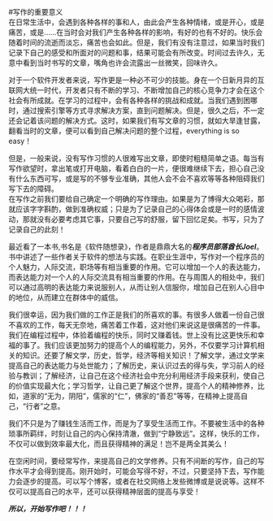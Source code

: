 #写作的重要意义   
在日常生活中，会遇到各种各样的事和人，由此会产生各种情绪，或是开心，或是痛苦，或是……在当时会对我们产生各种各样的影响，有好的也有不好的。快乐会随着时间的流逝而淡忘，痛苦也会如此。但是，我们有没有注意过，如果当时我们记录下自己的感受和所面对的问题和事，结果可能会有所改变。时间过去许久，无意中看到当时书写的文章，嘴角也许会流露出一丝微笑，回味许久。 
  
对于一个软件开发者来说，写作更是一种必不可少的技能。身在一个日新月异的互联网大统一时代，开发者只有不断的学习、不断增加自己的核心竞争力才会在这个社会有所成就。在学习的过程中，会有各种各样的挑战和成就。当我们遇到困哪时，通过搜索引擎等方式寻求解决方案，直到问题解决。但是，很久之后，不一定还会记着该问题的解决方式。这时，如果我们有写文章的习惯，就如大旱逢甘露，翻看当时的文章，便可以看到自己解决问题的整个过程，everything is so easy！    

但是，一般来说，没有写作习惯的人很难写出文章，即使时粗糙简单之语。每当有写作欲望时，拿出笔或打开电脑，看着白白的一片，便很难继续下去，担心自己没有什么东西可写，或是写的不够专业准确，其他人会不会不喜欢等等各种阻碍我们写下去的障碍。    
在写作之前我们要给自己确定一个明确的写作理由。如果是为了博得大众喝彩，那就应该字字斟酌，做到准确权威；只是为了记录自己的心得体会或是一时的感情波动，那就没有必要考虑其它事，只要自己写的舒服，留下回忆足矣。书写，只为了记录自己的此刻！
   
最近看了一本书,书名是《软件随想录》，作者是鼎鼎大名的***程序员部落酋长Joel***。书中讲述了一些作者关于软件的想法与实践。在职业生涯中，写作对一个程序员的个人魅力，人际交流，职场等有相当重要的作用。它可以增加一个人的表达能力，而表达能力对一个人的人际交流具有相当重要的作用。在与周围人的相处中，我们可以通过高明的表达能力来说服别人，从而让别人信服你，增加自己在别人心目中的地位，从而建立在群体中的威信。

我们很幸运，因为我们做的工作正是我们的所喜欢的事。有很多人做着一份自己很不喜欢的工作，每天无奈地，痛苦着工作着，这对他们来说这是很痛苦的一件事。我们在编程过程中，体验着编程的快乐，同时又赚着钱。世上没有比这更快乐和幸福的事了。我们应该更加努力的提高个人的编程能力，另外，不仅要学习计算机相关的知识。还要了解文学，历史，哲学，经济等相关知识！了解文学，通过文学来提高自己的表达能力与处世能力；了解历史，来认识过去的得与失，学习前人的经验与教训；了解经济，让自己在这个经济社会中充分利用经济手段来获利，使自己的价值实现最大化；学习哲学，让自己更了解这个世界，提高个人的精神修养，比如，道家的“无为，阴阳”，儒家的“仁”，佛家的“善忍”等等，在精神上提高自己，“行者”之意。

我们不只是为了赚钱生活而工作，而是为了享受生活而工作。不要被生活中的各种琐事所羁绊，时刻让自己的内心保持清澈，做到“宁静致远”。这样，快乐的工作，不仅可以做到效率最大化，而且获得精神的满足！岂不是两全其美么！

在空闲时间，要经常写作，来提高自己的文学修养。只有不间断的写作，自己的写作水平才会得到提高。刚开始时，可能会写得不好，不过，只要坚持下去，写作能力会逐步的提高。可以写个博客，或者在社交网络上发些微博或是说说等。这样不仅可以提高自己的水平，还可以获得精神层面的提高与享受！

***所以，开始写作吧！！！***